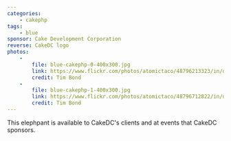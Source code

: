 ```yaml
---
categories:
    - cakephp
tags:
    - blue
sponsor: Cake Development Corporation
reverse: CakeDC logo
photos:
    -
        file: blue-cakephp-0-400x300.jpg
        link: https://www.flickr.com/photos/atomictaco/48796213323/in/datetaken/
        credit: Tim Bond
    -
        file: blue-cakephp-1-400x300.jpg
        link: https://www.flickr.com/photos/atomictaco/48796712822/in/datetaken/
        credit: Tim Bond
---
```

This elephpant is available to CakeDC's clients and at events that CakeDC sponsors.
